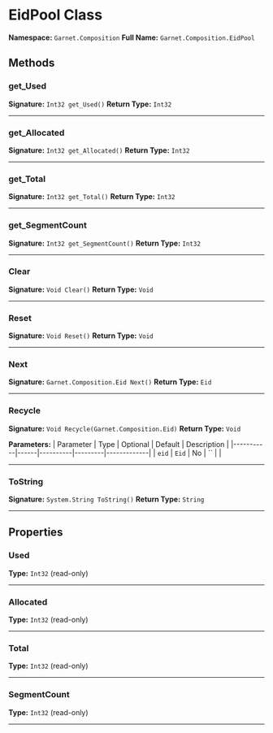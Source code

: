 # EidPool Class

**Namespace:** `Garnet.Composition`
**Full Name:** `Garnet.Composition.EidPool`

## Methods

### get_Used

**Signature:** `Int32 get_Used()`
**Return Type:** `Int32`

---

### get_Allocated

**Signature:** `Int32 get_Allocated()`
**Return Type:** `Int32`

---

### get_Total

**Signature:** `Int32 get_Total()`
**Return Type:** `Int32`

---

### get_SegmentCount

**Signature:** `Int32 get_SegmentCount()`
**Return Type:** `Int32`

---

### Clear

**Signature:** `Void Clear()`
**Return Type:** `Void`

---

### Reset

**Signature:** `Void Reset()`
**Return Type:** `Void`

---

### Next

**Signature:** `Garnet.Composition.Eid Next()`
**Return Type:** `Eid`

---

### Recycle

**Signature:** `Void Recycle(Garnet.Composition.Eid)`
**Return Type:** `Void`

**Parameters:**
| Parameter | Type | Optional | Default | Description |
|-----------|------|----------|---------|-------------|
| `eid` | `Eid` | No | `` |  |

---

### ToString

**Signature:** `System.String ToString()`
**Return Type:** `String`

---

## Properties

### Used

**Type:** `Int32` (read-only)

---

### Allocated

**Type:** `Int32` (read-only)

---

### Total

**Type:** `Int32` (read-only)

---

### SegmentCount

**Type:** `Int32` (read-only)

---
